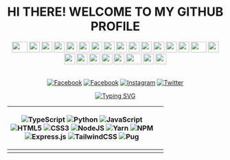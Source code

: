 <h1 align="center">HI THERE! WELCOME TO MY GITHUB PROFILE</h1>
<div align="center">
    <img src="https://cultofthepartyparrot.com/flags/hd/vietnamparrot.gif" width="36" height="25"/>
    <img src="https://cultofthepartyparrot.com/parrots/exceptionallyfastparrot.gif" width="25" height="25"/>
    <img src="https://cultofthepartyparrot.com/parrots/hd/60fpsparrot.gif" width="25" height="25"/>
    <img src="https://cultofthepartyparrot.com/parrots/hd/levitationparrot.gif" width="25" height="25"/>
    <img src="https://cultofthepartyparrot.com/parrots/hd/meldparrot.gif" width="25" height="25"/>
    <img src="https://cultofthepartyparrot.com/parrots/slomoparrot.gif" width="25" height="25"/>
    <img src="https://cultofthepartyparrot.com/parrots/hd/moonwalkingparrot.gif" width="25" height="25"/>
    <img src="https://cultofthepartyparrot.com/parrots/hd/stableparrot.gif" width="25" height="25"/>
    <img src="https://cultofthepartyparrot.com/parrots/hd/scienceparrot.gif" width="25" height="25"/>
    <img src="https://cultofthepartyparrot.com/parrots/hd/jumpingparrot.gif" width="25" height="25"/>
    <img src="https://cultofthepartyparrot.com/parrots/hd/opensourceparrot.gif" width="25" height="25"/>
    <img src="https://cultofthepartyparrot.com/parrots/hd/dealwithitnowparrot.gif" width="25" height="25"/>
    <img src="https://cultofthepartyparrot.com/parrots/hd/hypnoparrotlight.gif" width="25" height="25"/>
    <img src="https://cultofthepartyparrot.com/parrots/databaseparrot.gif" width="25" height="25"/>
    <img src="https://cultofthepartyparrot.com/parrots/fixparrot.gif" width="36" height="25"/>
    <img src="https://cultofthepartyparrot.com/parrots/hd/laptop_parrot.gif" width="25" height="25"/>
    <img src="https://cultofthepartyparrot.com/parrots/hd/spinningparrot.gif" width="25" height="25"/>
    <img src="https://cultofthepartyparrot.com/parrots/hd/pirateparrot.gif" width="25" height="25"/>
    <img src="https://cultofthepartyparrot.com/parrots/hd/footballparrot.gif" width="25" height="25"/>
    <img src="https://cultofthepartyparrot.com/parrots/hd/illuminatiparrot.gif" width="25" height="25"/>
    <img src="https://cultofthepartyparrot.com/parrots/hd/githubparrot.gif" width="25" height="25"/>
    <img src="https://cultofthepartyparrot.com/parrots/asyncparrot.gif" width="36" height="25"/>
    <img src="https://cultofthepartyparrot.com/parrots/hd/hypnoparrotdark.gif" width="25" height="25"/>
    <img src="https://cultofthepartyparrot.com/parrots/hd/mustacheparrot.gif" width="25" height="25"/>
    <br><br>
    <p><a href="htttps://discord.gg/#9175"><img src="https://img.shields.io/badge/Discord-%237289DA.svg?style=for-the-badge&logo=discord&logoColor=white" alt="Facebook"></a> <a href="https://facebook.com/vietrux"><img src="https://img.shields.io/badge/Facebook-%231877F2.svg?style=for-the-badge&amp;logo=Facebook&amp;logoColor=white" alt="Facebook"></a> <a href="https://instagram.com/vietrux"><img src="https://img.shields.io/badge/Instagram-%23E4405F.svg?style=for-the-badge&amp;logo=Instagram&amp;logoColor=white" alt="Instagram"></a> <a href="https://twitter.com/vietrux"><img src="https://img.shields.io/badge/Twitter-%231DA1F2.svg?style=for-the-badge&amp;logo=Twitter&amp;logoColor=white" alt="Twitter"></a> </p>
</div>
<p align="center"><a href="https://git.io/typing-svg"><img src="https://readme-typing-svg.herokuapp.com?color=E723FF&amp;background=C5000000&amp;center=true&amp;vCenter=true&amp;lines=I&#39;m+a+Full-Stack+Developer;Con+chim+non+tren+canh+cay" alt="Typing SVG"></a></p>
<table align="center">
<thead>
<tr>
<th><p align="center"><img src="https://img.shields.io/badge/typescript-%23007ACC.svg?style=for-the-badge&amp;logo=typescript&amp;logoColor=white" alt="TypeScript"> <img src="https://img.shields.io/badge/python-3670A0?style=for-the-badge&amp;logo=python&amp;logoColor=ffdd54" alt="Python"> <img src="https://img.shields.io/badge/javascript-%23323330.svg?style=for-the-badge&amp;logo=javascript&amp;logoColor=%23F7DF1E" alt="JavaScript"><br> <img src="https://img.shields.io/badge/html5-%23E34F26.svg?style=for-the-badge&amp;logo=html5&amp;logoColor=white" alt="HTML5"> <img src="https://img.shields.io/badge/css3-%231572B6.svg?style=for-the-badge&amp;logo=css3&amp;logoColor=white" alt="CSS3"> <img src="https://img.shields.io/badge/node.js-6DA55F?style=for-the-badge&amp;logo=node.js&amp;logoColor=white" alt="NodeJS"> <img src="https://img.shields.io/badge/yarn-%232C8EBB.svg?style=for-the-badge&amp;logo=yarn&amp;logoColor=white" alt="Yarn"> <img src="https://img.shields.io/badge/NPM-%23000000.svg?style=for-the-badge&amp;logo=npm&amp;logoColor=white" alt="NPM"><br> <img src="https://img.shields.io/badge/express.js-%23404d59.svg?style=for-the-badge&amp;logo=express&amp;logoColor=%2361DAFB" alt="Express.js"> <img src="https://img.shields.io/badge/tailwindcss-%2338B2AC.svg?style=for-the-badge&amp;logo=tailwind-css&amp;logoColor=white" alt="TailwindCSS"> <img src="https://img.shields.io/badge/Pug-FFF?style=for-the-badge&amp;logo=pug&amp;logoColor=A86454" alt="Pug"></p></th>
<th><img src="https://github-readme-stats.vercel.app/api?username=vietrux&amp;theme=dark&amp;hide_border=false&amp;include_all_commits=false&amp;count_private=false" alt=""></th>
</tr>
</thead>
<tbody>
<tr>
<td><img src="https://github-readme-stats.vercel.app/api/top-langs/?username=vietrux&amp;theme=dark&amp;hide_border=false&amp;include_all_commits=false&amp;count_private=false&amp;layout=compact" alt=""></td>
<td><img src="https://github-readme-streak-stats.herokuapp.com/?user=vietrux&amp;theme=dark&amp;hide_border=false" alt=""></td>
</tr>
</tbody>
</table>
                                                                                                                                                                                                                                                                                                                                                                                                                                                                                                                                                                                                                                                                                                                                                                                                                                                                                                                                                                                                                                                                                                                                                                                                                                                                                                                                                                                                               


<p align="center"><img src="https://github-profile-trophy.vercel.app/?username=vietrux&amp;theme=darkhub&amp;no-frame=false&amp;no-bg=false&amp;margin-w=4" alt=""></p>

